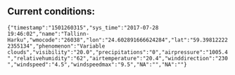 ## Current conditions: 
 ``` {"timestamp":"1501260315","sys_time":"2017-07-28 19:46:02","name":"Tallinn-Harku","wmocode":"26038","lon":"24.602891666624284","lat":"59.398122222355134","phenomenon":"Variable clouds","visibility":"20.0","precipitations":"0","airpressure":"1005.4","relativehumidity":"62","airtemperature":"20.4","winddirection":"230","windspeed":"4.5","windspeedmax":"9.5","NA":"","NA":""} ```
